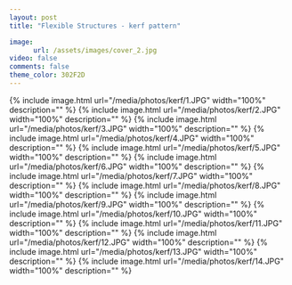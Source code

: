 ```yaml
---
layout: post
title: "Flexible Structures - kerf pattern"

image:
      url: /assets/images/cover_2.jpg
video: false
comments: false
theme_color: 302F2D
---
```


{% include image.html url="/media/photos/kerf/1.JPG" width="100%" description="" %}
{% include image.html url="/media/photos/kerf/2.JPG" width="100%" description="" %}
{% include image.html url="/media/photos/kerf/3.JPG" width="100%" description="" %}
{% include image.html url="/media/photos/kerf/4.JPG" width="100%" description="" %}
{% include image.html url="/media/photos/kerf/5.JPG" width="100%" description="" %}
{% include image.html url="/media/photos/kerf/6.JPG" width="100%" description="" %}
{% include image.html url="/media/photos/kerf/7.JPG" width="100%" description="" %}
{% include image.html url="/media/photos/kerf/8.JPG" width="100%" description="" %}
{% include image.html url="/media/photos/kerf/9.JPG" width="100%" description="" %}
{% include image.html url="/media/photos/kerf/10.JPG" width="100%" description="" %}
{% include image.html url="/media/photos/kerf/11.JPG" width="100%" description="" %}
{% include image.html url="/media/photos/kerf/12.JPG" width="100%" description="" %}
{% include image.html url="/media/photos/kerf/13.JPG" width="100%" description="" %}
{% include image.html url="/media/photos/kerf/14.JPG" width="100%" description="" %}

